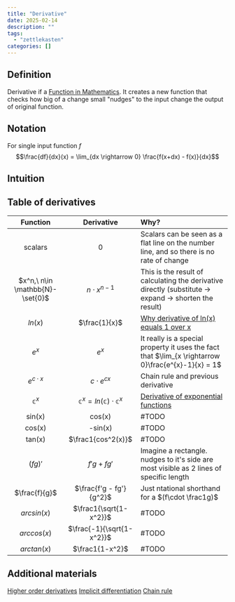 ```yaml
---
title: "Derivative"
date: 2025-02-14
description: ""
tags: 
  - "zettlekasten"
categories: []
---
```


## Definition
Derivative if a [Function in Mathematics](Function%20in%20Mathematics.md). It creates a new function that checks how big of a change small "nudges" to the input change the output of original function.

## Notation
For single input function $f$ 
$$\frac{df}{dx}(x) = \lim_{dx \rightarrow 0}  \frac{f(x+dx) - f(x)}{dx}$$

## Intuition

## Table of derivatives
| Function | Derivative | Why? |
| :-: | :-: | :- |
| scalars | 0 | Scalars can be seen as a flat line on the number line, and so there is no rate of change |
| $x^n,\ n\in \mathbb{N}-\set{0}$ | $n\cdot x^{n-1}$ | This is the result of calculating the derivative directly (substitute $\rightarrow$ expand $\rightarrow$ shorten the result) |
| $ln(x)$ | $\frac{1}{x}$ | [Why derivative of ln(x) equals 1 over x](Why%20derivative%20of%20ln(x)%20equals%201%20over%20x.md) |
| $e^x$ | $e^x$ | It really is a special property it uses the fact that $\lim_{x \rightarrow 0}\frac{e^{x}-1}{x} = 1$|
| $e^{c\cdot x}$ | $c\cdot e^{cx}$ | Chain rule and previous derivative |
| $\mathbb{c}^{x}$ |$\mathbb{c}^{x} = ln(\mathbb{c})\cdot \mathbb{c}^{x}$ | [Derivative of exponential functions](Derivative%20of%20exponential%20functions.md)|
| sin(x) | cos(x) | #TODO |
| cos(x) | -sin(x) | #TODO |
| tan(x) |$\frac1{cos^2(x)}$|#TODO|
|$(fg)'$|$f'g + fg'$|Imagine a rectangle. nudges to it's side are most visible as 2 lines of specific length|
|$\frac{f}{g}$|$\frac{f'g - fg'}{g^2}$|Just ntational shorthand for a $(f\cdot \frac1g)$|
|$arcsin(x)$|$\frac1{\sqrt{1-x^2}}$| #TODO |
|$arccos(x)$|$\frac{-1}{\sqrt{1-x^2}}$| #TODO |
|$arctan(x)$|$\frac1{1-x^2}$| #TODO |


## Additional materials
[Higher order derivatives](Higher%20order%20derivatives.md) 
[Implicit differentiation](Implicit%20differentiation.md)
[Chain rule](Chain%20rule.md)
